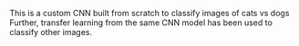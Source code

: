 This is a custom CNN built from scratch to classify images of cats vs dogs
Further, transfer learning from the same CNN model has been used to classify other images.
